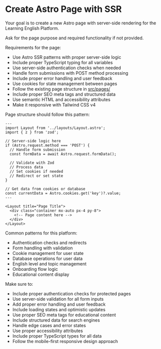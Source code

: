 # Create Astro Page with SSR

Your goal is to create a new Astro page with server-side rendering for the Learning English Platform.

Ask for the page purpose and required functionality if not provided.

Requirements for the page:

- Use Astro SSR patterns with proper server-side logic
- Include proper TypeScript typing for all variables
- Use server-side authentication checks when needed
- Handle form submissions with POST method processing
- Include proper error handling and user feedback
- Use cookies for state management between pages
- Follow the existing page structure in [src/pages/](../../src/pages/)
- Include proper SEO meta tags and structured data
- Use semantic HTML and accessibility attributes
- Make it responsive with Tailwind CSS v4

Page structure should follow this pattern:

```astro
---
import Layout from '../layouts/Layout.astro';
import { z } from 'zod';

// Server-side logic here
if (Astro.request.method === 'POST') {
  // Handle form submission
  const formData = await Astro.request.formData();

  // Validate with Zod
  // Process data
  // Set cookies if needed
  // Redirect or set state
}

// Get data from cookies or database
const currentData = Astro.cookies.get('key')?.value;
---

<Layout title="Page Title">
  <div class="container mx-auto px-4 py-8">
    <!-- Page content here -->
  </div>
</Layout>
```

Common patterns for this platform:

- Authentication checks and redirects
- Form handling with validation
- Cookie management for user state
- Database operations for user data
- English level and topic management
- Onboarding flow logic
- Educational content display

Make sure to:

- Include proper authentication checks for protected pages
- Use server-side validation for all form inputs
- Add proper error handling and user feedback
- Include loading states and optimistic updates
- Use proper SEO meta tags for educational content
- Include structured data for search engines
- Handle edge cases and error states
- Use proper accessibility attributes
- Include proper TypeScript types for all data
- Follow the mobile-first responsive design approach
